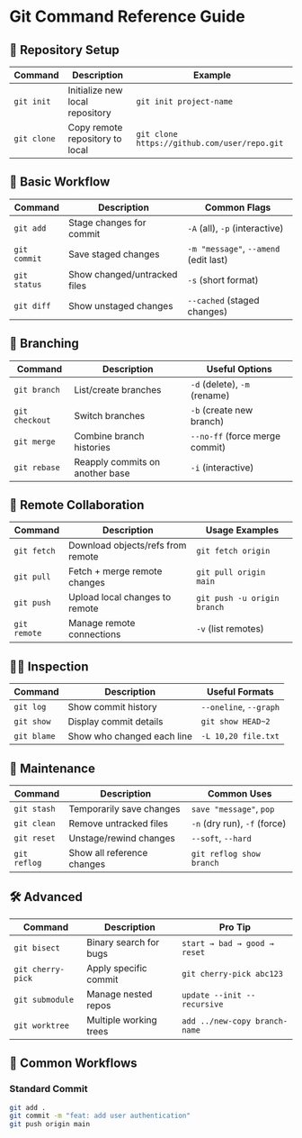 # Git Command Reference Guide

## 🔧 Repository Setup
| Command | Description | Example |
|---------|-------------|---------|
| `git init` | Initialize new local repository | `git init project-name` |
| `git clone` | Copy remote repository to local | `git clone https://github.com/user/repo.git` |

## 🔄 Basic Workflow
| Command | Description | Common Flags |
|---------|-------------|--------------|
| `git add` | Stage changes for commit | `-A` (all), `-p` (interactive) |
| `git commit` | Save staged changes | `-m "message"`, `--amend` (edit last) |
| `git status` | Show changed/untracked files | `-s` (short format) |
| `git diff` | Show unstaged changes | `--cached` (staged changes) |

## 🌿 Branching
| Command | Description | Useful Options |
|---------|-------------|----------------|
| `git branch` | List/create branches | `-d` (delete), `-m` (rename) |
| `git checkout` | Switch branches | `-b` (create new branch) |
| `git merge` | Combine branch histories | `--no-ff` (force merge commit) |
| `git rebase` | Reapply commits on another base | `-i` (interactive) |

## 🔄 Remote Collaboration
| Command | Description | Usage Examples |
|---------|-------------|----------------|
| `git fetch` | Download objects/refs from remote | `git fetch origin` |
| `git pull` | Fetch + merge remote changes | `git pull origin main` |
| `git push` | Upload local changes to remote | `git push -u origin branch` |
| `git remote` | Manage remote connections | `-v` (list remotes) |

## 🕵️‍♂️ Inspection
| Command | Description | Useful Formats |
|---------|-------------|----------------|
| `git log` | Show commit history | `--oneline`, `--graph` |
| `git show` | Display commit details | `git show HEAD~2` |
| `git blame` | Show who changed each line | `-L 10,20 file.txt` |

## 🧹 Maintenance
| Command | Description | Common Uses |
|---------|-------------|-------------|
| `git stash` | Temporarily save changes | `save "message"`, `pop` |
| `git clean` | Remove untracked files | `-n` (dry run), `-f` (force) |
| `git reset` | Unstage/rewind changes | `--soft`, `--hard` |
| `git reflog` | Show all reference changes | `git reflog show branch` |

## 🛠️ Advanced
| Command | Description | Pro Tip |
|---------|-------------|---------|
| `git bisect` | Binary search for bugs | `start → bad → good → reset` |
| `git cherry-pick` | Apply specific commit | `git cherry-pick abc123` |
| `git submodule` | Manage nested repos | `update --init --recursive` |
| `git worktree` | Multiple working trees | `add ../new-copy branch-name` |

## 🔄 Common Workflows

### Standard Commit
```bash
git add .
git commit -m "feat: add user authentication"
git push origin main